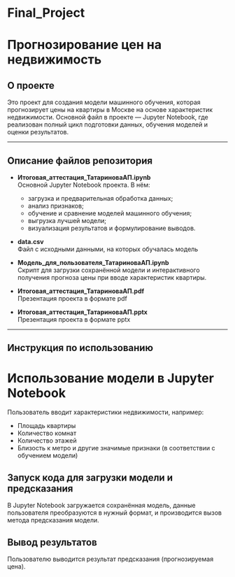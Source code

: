 # Final_Project
# Прогнозирование цен на недвижимость

## О проекте
Это проект для создания модели машинного обучения, которая прогнозирует цены на квартиры в Москве на основе характеристик недвижимости. 
Основной файл в проекте — Jupyter Notebook, где реализован полный цикл подготовки данных, обучения моделей и оценки результатов.

---

## Описание файлов репозитория

- **Итоговая_аттестация_ТатариноваАП.ipynb**  
  Основной Jupyter Notebook проекта. В нём:  
  - загрузка и предварительная обработка данных;  
  - анализ признаков;  
  - обучение и сравнение моделей машинного обучения;
  - выгрузка лучшей модели;
  - визуализация результатов и формулирование выводов.

- **data.csv**  
  Файл с исходными данными, на которых обучалась модель 

- **Модель_для_пользователя_ТатариноваАП.ipynb**  
  Скрипт для загрузки сохранённой модели и интерактивного получения прогноза цены при вводе характеристик квартиры.

- **Итоговая_аттестация_ТатариноваАП.pdf**  
  Презентация проекта в формате pdf

- **Итоговая_аттестация_ТатариноваАП.pptx**  
  Презентация проекта в формате pptx

---

## Инструкция по использованию

# Использование модели в Jupyter Notebook

Пользователь вводит характеристики недвижимости, например:
- Площадь квартиры
- Количество комнат
- Количество этажей
- Близость к метро и другие значимые признаки (в соответствии с обучением модели)
## Запуск кода для загрузки модели и предсказания
В Jupyter Notebook загружается сохранённая модель, данные пользователя преобразуются в нужный формат, и производится вызов метода предсказания модели.
## Вывод результатов 
Пользователю выводится результат предсказания (прогнозируемая цена). 


